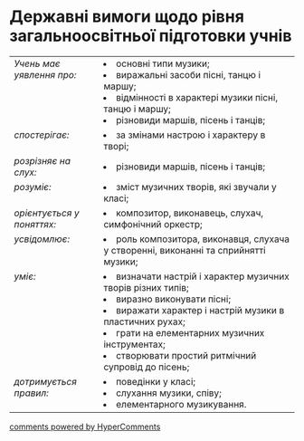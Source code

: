 <div id="hypercomments_widget" class="js-hypercomments-widget invisible"></div>

# Державні вимоги  щодо рівня загальноосвітньої підготовки учнів

<table>
<tbody>
  <tr>
    <td style="vertical-align:top !important;">
<i>Учень має уявлення про:</i><br></td>
<td><li>основні типи музики;</li>
<li>виражальні засоби пісні, танцю і маршу;</li>
<li>відмінності в характері музики пісні, танцю і маршу;</li>
<li>різновиди маршів, пісень і танців;</li></td>
</tr>
<tr>
    <td style="vertical-align:top !important;">
<i>спостерігає:</i><br></td>
<td><li>за змінами  настрою і характеру в творі;</li></td>
</tr>
<tr>
    <td style="vertical-align:top !important;">
<i>розрізняє на слух:</i><br></td>
<td><li>різновиди маршів, пісень і танців;</li></tr>
<tr>    
    <td style="vertical-align:top !important;">
<i>розуміє:</i><br></td>
<td><li>зміст музичних творів, які звучали у класі;</li></td>
</tr>
<tr>
    <td style="vertical-align:top !important;">
<i>орієнтується у поняттях:</i><br></td>
<td style="vertical-align:top !important;"><li>композитор, виконавець, слухач, симфонічний оркестр;</li></td>
</tr>
<tr>
    <td style="vertical-align:top !important;">
<i>усвідомлює:</i></td>
<td style="vertical-align:top !important;"><li>роль композитора, виконавця, слухача у  створенні, виконанні та сприйнятті музики; </li></td>
</tr>
<tr>
<td style="vertical-align:top !important;">
<i>уміє:</i><br></td>
<td><li>визначати настрій  і характер музичних творів різних типів;</li>
<li>виразно виконувати пісні;</li>
<li>виражати характер і настрій  музики в пластичних рухах;</li>
<li>грати на елементарних музичних інструментах;</li>
<li>створювати простий ритмічний супровід до пісень;</li></td>
</tr>
<tr>
<td style="vertical-align:top !important;">
<i>дотримується правил:</i><br></td>
<td><li>поведінки у класі;</li>
<li>слухання музики, співу;</li>
<li>елементарного музикування.</li></td>
</tr>
</tbody>
</table>

<div class="js-hypercomments-container">
    <a href="http://hypercomments.com" class="hc-link" title="comments widget">comments powered by HyperComments</a>
</div>